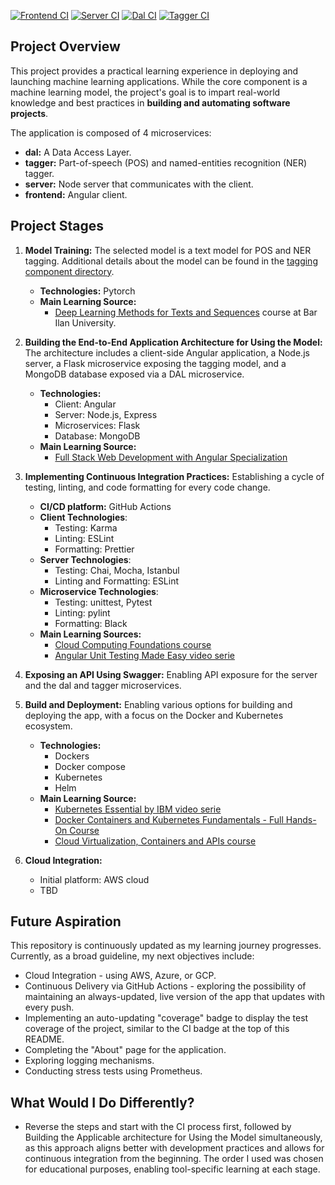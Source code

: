 [![Frontend CI](https://github.com/mhornstein/DK-NLP/actions/workflows/frontend-CI.yml/badge.svg)](https://github.com/mhornstein/DK-NLP/actions/workflows/frontend-CI.yml) [![Server CI](https://github.com/mhornstein/DK-NLP/actions/workflows/server-CI.yml/badge.svg)](https://github.com/mhornstein/DK-NLP/actions/workflows/server-CI.yml) [![Dal CI](https://github.com/mhornstein/DK-NLP/actions/workflows/dal-CI.yml/badge.svg)](https://github.com/mhornstein/DK-NLP/actions/workflows/dal-CI.yml) [![Tagger CI](https://github.com/mhornstein/DK-NLP/actions/workflows/tagger-CI.yml/badge.svg)](https://github.com/mhornstein/DK-NLP/actions/workflows/tagger-CI.yml)


## Project Overview

This project provides a practical learning experience in deploying and launching machine learning applications. While the core component is a machine learning model, the project's goal is to impart real-world knowledge and best practices in **building and automating software projects**.

The application is composed of 4 microservices:

* **dal:** A Data Access Layer.
* **tagger:** Part-of-speech (POS) and named-entities recognition (NER) tagger.
* **server:** Node server that communicates with the client.
* **frontend:** Angular client.

## Project Stages

1. **Model Training:** The selected model is a text model for POS and NER tagging. Additional details about the model can be found in the [tagging component directory](https://github.com/mhornstein/DK-NLP/tree/main/tagger).
    * **Technologies:** Pytorch
    * **Main Learning Source:**
        * [Deep Learning Methods for Texts and Sequences](https://shoham.biu.ac.il/BiuCoursesViewer/CourseDetails.aspx?lid=748157) course at Bar Ilan University.

2. **Building the End-to-End Application Architecture for Using the Model:** The architecture includes a client-side Angular application, a Node.js server, a Flask microservice exposing the tagging model, and a MongoDB database exposed via a DAL microservice.
    * **Technologies:**
        * Client: Angular
        * Server: Node.js, Express
        * Microservices: Flask
        * Database: MongoDB
    * **Main Learning Source:**
        * [Full Stack Web Development with Angular Specialization](https://www.coursera.org/specializations/full-stack-mobile-app-development)

3. **Implementing Continuous Integration Practices:** Establishing a cycle of testing, linting, and code formatting for every code change.
    * **CI/CD platform:** GitHub Actions
    * **Client Technologies**:
        * Testing: Karma
        * Linting: ESLint
        * Formatting: Prettier
    * **Server Technologies**:
        * Testing: Chai, Mocha, Istanbul
        * Linting and Formatting: ESLint
    * **Microservice Technologies**:
        * Testing: unittest, Pytest
        * Linting: pylint
        * Formatting: Black
    * **Main Learning Sources:**
        * [Cloud Computing Foundations course](https://www.coursera.org/account/accomplishments/certificate/CH4FFC84RHL5)
        * [Angular Unit Testing Made Easy video serie](https://www.youtube.com/watch?v=emnwsVy8wRs)

4. **Exposing an API Using Swagger:** Enabling API exposure for the server and the dal and tagger microservices.

5. **Build and Deployment:** Enabling various options for building and deploying the app, with a focus on the Docker and Kubernetes ecosystem.
    * **Technologies:**
        * Dockers
        * Docker compose
        * Kubernetes
        * Helm
    * **Main Learning Source:**
        * [Kubernetes Essential by IBM video serie](https://www.youtube.com/watch?v=2vMEQ5zs1ko&list=PLOspHqNVtKABAVX4azqPIu6UfsPzSu2YN)    
        * [Docker Containers and Kubernetes Fundamentals - Full Hands-On Course](https://www.youtube.com/watch?v=kTp5xUtcalw&t=40s)
        * [Cloud Virtualization, Containers and APIs course](https://coursera.org/share/2d0cde0956bd64bdaaff9f7fba05dbde)

7. **Cloud Integration:**
    * Initial platform: AWS cloud
    * TBD

## Future Aspiration

This repository is continuously updated as my learning journey progresses. Currently, as a broad guideline, my next objectives include:
* Cloud Integration - using AWS, Azure, or GCP.
* Continuous Delivery via GitHub Actions - exploring the possibility of maintaining an always-updated, live version of the app that updates with every push.
* Implementing an auto-updating "coverage" badge to display the test coverage of the project, similar to the CI badge at the top of this README.
* Completing the "About" page for the application.
* Exploring logging mechanisms.
* Conducting stress tests using Prometheus.

## What Would I Do Differently?

* Reverse the steps and start with the CI process first, followed by Building the Applicable architecture for Using the Model simultaneously, as this approach aligns better with development practices and allows for continuous integration from the beginning. The order I used was chosen for educational purposes, enabling tool-specific learning at each stage.

